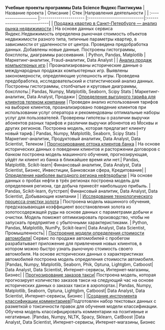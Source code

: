 **Учебные проекты программы Data Science Яндекс Пактикума**
| Название проекта      | Описание               | Стек                        |Направления деятельности     |
| :-------------------- |:---------------------- |:----------------------------|:----------------------------|
| [Продажа квартир в Санкт-Петербурге — анализ рынка недвижимости](https://github.com/AnnaTrampa/Portfolio/tree/main/Apartment_Listings_EDA) | На основе данных сервиса Яндекс.Недвижимость определена рыночная стоимость объектов недвижимости разного типа, типичные параметры квартир, в зависимости от удаленности от центра. Проведена предобработка данных. Добавлены новые данные. Построены гистограммы, боксплоты, диаграммы рассеивания. | Python, Pandas, Matplotlib | Маркетинг-аналитик, Fraud-аналитик, Data Analyst |
| [Анализ продаж компьютерных игр](https://github.com/AnnaTrampa/Portfolio/tree/main/Game_Sales_DA) | Проанализированы исторические данные о международных продажах компьютерных игр. Выявлены закономерности, определяющие успешность игры. Проведена предобработка, исследовательский и статистический анализ данных. Построены гистограммы, столбчатые и круговые диаграммы, боксплоты.| Pandas, Numpy, Matplotlib, Seaborn, Scipy Stats | Маркетинг-аналитик, Data Analyst, Продажи
| [Определение выгодного тарифа для клиентов телеком компании](https://github.com/AnnaTrampa/Portfolio/tree/main/Tariffs_Recommendatios_DA_SA_ML) | Проведен анализ использования тарифов на выборке клиентов, проанализировано поведение клиентов при использовании услуг оператора и рекомендованы оптимальные наборы услуг для пользователей. Проверены гипотезы о различии выручки абонентов разных тарифов и различии выручки абонентов из Москвы и других регионов. Построена модель, которая предлагает клиенту новый тариф.| Pandas, Numpy, Matplotlib, Seaborn, Scipy Stats | Маркетинг-аналитик, Продуктовый аналитик, Data Analyst, Data Scientist, Телеком
| [Прогнозирование оттока клиентов банка](https://github.com/AnnaTrampa/Portfolio/tree/main/Bank%20_Clients_Churn_ML) | На основе исторических данных о поведении клиентов и расторжении договоров с банком построена модель машинного обучения, прогнозирующая, уйдёт ли клиент из банка в ближайшее время или нет.| Pandas, Matplotlib, Scikit-learn| Финансовый аналитик, Data Analyst, Data Scientist, Бизнес, Инвестиции, Банковская сфера, Кредитование|
| [Определение наиболее выгодного региона нефтедобычи](https://github.com/AnnaTrampa/Portfolio/tree/main/Oil_Well_Location_ML) | На основе данных о пробах нефти в трёх регионах построена модель для определения региона, где добыча принесёт наибольшую прибыль. | Pandas, Scikit-learn, бутстреп| Финансовый аналитик, Data Analyst, Data Scientist, Добывающие компании |
| [Исследование технологического процесса очистки золота](https://github.com/AnnaTrampa/Portfolio/tree/main/Gold_Recovery_ML) | Построена модель машинного обучения, предсказывающая коэффициент восстановления золота из золотосодержащей руды на основе данных с параметрами добычи и очистки.  Модель поможет оптимизировать производство, чтобы не запускать предприятие с убыточными характеристиками. | Python, Pandas, Matplotlib, NumPy, Scikit-learn| Data Analyst, Data Scientist, Промышленность|
 | [Построение модели определения стоимости автомобиля](https://github.com/AnnaTrampa/Portfolio/tree/main/Auto_Prices_ML)| Сервис по продаже автомобилей с пробегом разрабатывает приложение для привлечения новых клиентов, в котором можно быстро узнать рыночную стоимость своего автомобиля. На основе исторических данных о характеристиках автомобилей построена модель определения стоимости автомобиля. |Pandas, Numpy, Matplotlib, Seaborn, Phik, Optuna, Lightgbm, Catboost| Data Analyst, Data Scientist, Интернет-сервисы, Интернет-магазины, Бизнес|
 | [Прогнозирование заказов такси](https://github.com/AnnaTrampa/Portfolio/blob/main/Portfolio/tree/main/Taxi_Orders_Forecast.ipynb)| Построена модель, которая прогнозирует количество заказов такси на следующий час на основе исторических данных о заказах такси в аэропортах.| Pandas, Numpy, Matplotlib, Seaborn, Optuna, Lightgbm, Catboost| Data Analyst, Data Scientist, Интернет-сервисы, Бизнес |
|[Создание инструмента классификации комментариев](https://github.com/AnnaTrampa/Portfolio/blob/main/Comments_Classification_ML_For_Texts.ipynb)|Подготовлен набор текстовых данных с разметкой о токсичности правок для обучения модели классификации. Обучена модель классифицировать комментарии на позитивные и негативные. |Pandas, Numpy, NLTK, Spacy, Sklearn, CatBoost |Data Analyst, Data Scientist, Интернет-сервисы, Интернет-магазины, Бизнес
